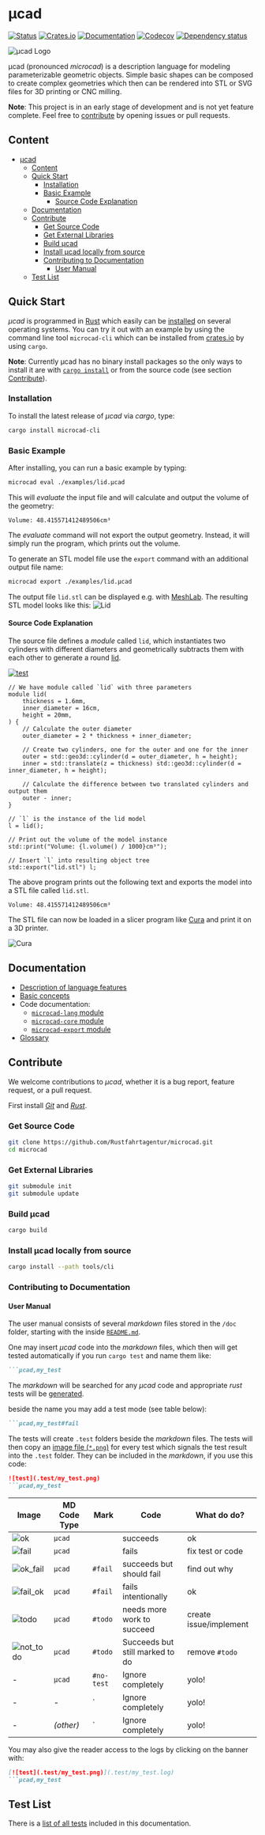 # µcad

[![Status](https://github.com/Rustfahrtagentur/microcad/actions/workflows/rust.yml/badge.svg)](https://github.com/Rustfahrtagentur/microcad/actions)
[![Crates.io](https://img.shields.io/crates/v/microcad-cli.svg)](https://crates.io/crates/microcad-cli)
[![Documentation](https://docs.rs/microcad-cli/badge.svg)](https://docs.rs/microcad-cli/)
[![Codecov](https://codecov.io/github/Rustfahrtagentur/mcad/coverage.svg?branch=main)](https://codecov.io/gh/Rustfahrtagentur/microcad)
[![Dependency status](https://deps.rs/repo/github/Rustfahrtagentur/mcad/status.svg)](https://deps.rs/repo/github/Rustfahrtagentur/microcad)

![µcad Logo](doc/images/logo.png)

µcad (pronounced *microcad*) is a description language for modeling parameterizable geometric objects.
Simple basic shapes can be composed to create complex geometries which then can be rendered into STL or SVG files for 3D printing or CNC milling.

**Note**: This project is in an early stage of development and is not yet feature complete. Feel free to [contribute](#contribute) by opening issues or pull requests.

## Content

- [µcad](#µcad)
  - [Content](#content)
  - [Quick Start](#quick-start)
    - [Installation](#installation)
    - [Basic Example](#basic-example)
      - [Source Code Explanation](#source-code-explanation)
  - [Documentation](#documentation)
  - [Contribute](#contribute)
    - [Get Source Code](#get-source-code)
    - [Get External Libraries](#get-external-libraries)
    - [Build µcad](#build-µcad)
    - [Install µcad locally from source](#install-µcad-locally-from-source)
    - [Contributing to Documentation](#contributing-to-documentation)
      - [User Manual](#user-manual)
  - [Test List](#test-list)


## Quick Start

*µcad* is programmed in [Rust](https://www.rust-lang.org/) which easily can be [installed](https://www.rust-lang.org/tools/install) on several operating systems.
You can try it out with an example by using the command line tool `microcad-cli`
which can be installed from [crates.io](https://crates.io) by using `cargo`.

**Note**: Currently µcad has no binary install packages so the only ways to install it are with [`cargo install`](#installation) or from the source code (see section [Contribute](#contribute)).

### Installation

To install the latest release of *µcad* via *cargo*, type:

```sh
cargo install microcad-cli
```

### Basic Example

After installing, you can run a basic example by typing:

```sh
microcad eval ./examples/lid.µcad
```

This will *evaluate* the input file and will calculate and output the volume of the geometry:

```console
Volume: 48.415571412489506cm³
```

The *evaluate* command will not export the output geometry. Instead, it will simply run the program,
which prints out the volume.

To generate an STL model file use the `export` command with an additional output file name:

```sh
microcad export ./examples/lid.µcad
```

The output file `lid.stl` can be displayed e.g. with [MeshLab](https://www.meshlab.net/).
The resulting STL model looks like this: ![Lid](examples/lid.png)

#### Source Code Explanation

The source file defines a *module* called `lid`, which instantiates two cylinders with different diameters and geometrically subtracts them with each other to generate a round [lid](https://rust.services/blog/20242511-mcad-lid/).

[![test](.test/first_example.png)](.test/first_example.log)

```µcad,first_example
// We have module called `lid` with three parameters
module lid(
    thickness = 1.6mm,
    inner_diameter = 16cm,
    height = 20mm,
) {
    // Calculate the outer diameter
    outer_diameter = 2 * thickness + inner_diameter;

    // Create two cylinders, one for the outer and one for the inner
    outer = std::geo3d::cylinder(d = outer_diameter, h = height);
    inner = std::translate(z = thickness) std::geo3d::cylinder(d = inner_diameter, h = height);

    // Calculate the difference between two translated cylinders and output them
    outer - inner;
}

// `l` is the instance of the lid model
l = lid();

// Print out the volume of the model instance
std::print("Volume: {l.volume() / 1000}cm³");

// Insert `l` into resulting object tree
std::export("lid.stl") l;
```

The above program prints out the following text and exports the model into a STL file called `lid.stl`.

```console
Volume: 48.415571412489506cm³
```

The STL file can now be loaded in a slicer program like [Cura](https://ultimaker.com/software/ultimaker-cura) and print it on a 3D printer.

![Cura](doc/images/cura.png)

## Documentation

- [Description of language features](doc/README.md)
- [Basic concepts](doc/CONCEPTS.md)
- Code documentation:
  - [`microcad-lang` module](https://docs.rs/microcad-lang)
  - [`microcad-core` module](https://docs.rs/microcad-core)
  - [`microcad-export` module](https://docs.rs/microcad-export)
- [Glossary](doc/GLOSSARY.md)

## Contribute

We welcome contributions to *µcad*, whether it is a bug report, feature request, or a pull request.

First install [*Git*](https://git-scm.com/book/en/v2/Getting-Started-Installing-Git)
and [*Rust*](https://www.rust-lang.org/tools/install).

### Get Source Code

```sh
git clone https://github.com/Rustfahrtagentur/microcad.git
cd microcad
```

### Get External Libraries

```sh
git submodule init
git submodule update
```

### Build µcad

```sh
cargo build
```

### Install µcad locally from source

```sh
cargo install --path tools/cli
```

### Contributing to Documentation

#### User Manual

The user manual consists of several *markdown* files stored in the `/doc` folder, starting with the inside [`README.md`](doc/README.md).

 One may insert *µcad* code into the *markdown* files, which then will get tested automatically if you run `cargo test` and name them like:

````md
```µcad,my_test
````

The *markdown* will be searched for any *µcad* code and appropriate *rust* tests will be  [generated](https://github.com/Rustfahrtagentur/microcad/tree/master/tests/microcad_markdown_test).

beside the name you may add a test mode (see table below):

````md
```µcad,my_test#fail
````

The tests will create `.test` folders beside the *markdown* files.
The tests will then copy an [image file (`*.png`)](https://github.com/Rustfahrtagentur/microcad/tree/master/tests/images) for every test which signals the test result into the `.test` folder.
They can be included in the *markdown*, if you use this code:

````md
![test](.test/my_test.png)
```µcad,my_test
````

| Image                                  | MD Code Type | Mark       | Code                            | What do do?            |
| -------------------------------------- | ------------ | ---------- | ------------------------------- | ---------------------- |
| ![ok](tests/images/ok.png)             | `µcad`       |            | succeeds                        | ok                     |
| ![fail](tests/images/fail.png)         | `µcad`       |            | fails                           | fix test or code       |
| ![ok_fail](tests/images/ok_fail.png)   | `µcad`       | `#fail`    | succeeds but should fail        | find out why           |
| ![fail_ok](tests/images/fail_ok.png)   | `µcad`       | `#fail`    | fails intentionally             | ok                     |
| ![todo](tests/images/todo.png)         | `µcad`       | `#todo`    | needs more work to succeed      | create issue/implement |
| ![not_todo](tests/images/not_todo.png) | `µcad`       | `#todo`    | Succeeds but still marked to do | remove `#todo`         |
| -                                      | `µcad`       | `#no-test` | Ignore completely               | yolo!                  |
| -                                      | -            | `          | Ignore completely               | yolo!                  |
| -                                      | *(other)*    | `          | Ignore completely               | yolo!                  |

You may also give the reader access to the logs by clicking on the banner with:

````md
[![test](.test/my_test.png)](.test/my_test.log)
```µcad,my_test
````

## Test List

There is a [list of all tests](doc/test_list.md) included in this documentation.
